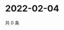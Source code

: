 # 2022-02-04

共 0 条

<!-- BEGIN WEIBO -->
<!-- 最后更新时间 Fri Feb 04 2022 02:01:05 GMT+0800 (China Standard Time) -->

<!-- END WEIBO -->
